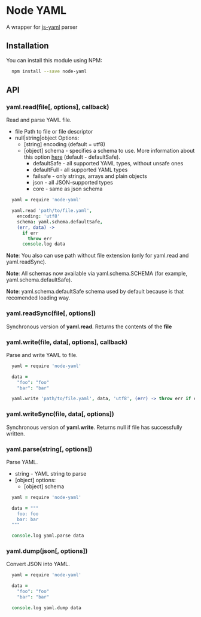 # Node YAML

A wrapper for [js-yaml](https://github.com/nodeca/js-yaml) parser

## Installation

You can install this module using NPM:

```bash
  npm install --save node-yaml
```

## API

### yaml.read(file[, options], callback)

Read and parse YAML file.

* file Path to file or file descriptor
* null|string|object Options:
  * [string] encoding (default = utf8)
  * [object] schema - specifies a schema to use. More information about this option [here](https://github.com/nodeca/js-yaml#safeload-string---options-) (default - defaultSafe).
    * defaultSafe - all supported YAML types, without unsafe ones
    * defaultFull - all supported YAML types
    * failsafe - only strings, arrays and plain objects
    * json - all JSON-supported types
    * core - same as json schema

```coffee
  yaml = require 'node-yaml'

  yaml.read 'path/to/file.yaml',
    encoding: 'utf8'
    schema: yaml.schema.defaultSafe,
    (err, data) ->
      if err
        throw err
      console.log data
```

**Note**: You also can use path without file extension (only for yaml.read and yaml.readSync).

**Note**: All schemas now available via yaml.schema.SCHEMA (for example, yaml.schema.defaultSafe).

**Note**: yaml.schema.defaultSafe schema used by default because is that recomended loading way.

### yaml.readSync(file[, options])

Synchronous version of **yaml.read**. Returns the contents of the **file**

### yaml.write(file, data[, options], callback)

Parse and write YAML to file.

```coffee
  yaml = require 'node-yaml'

  data =
    "foo": "foo"
    "bar": "bar"

  yaml.write 'path/to/file.yaml', data, 'utf8', (err) -> throw err if err
```

### yaml.writeSync(file, data[, options])

Synchronous version of **yaml.write**. Returns null if file has successfully written.

### yaml.parse(string[, options])

Parse YAML.

* string - YAML string to parse
* [object] options:
  * [object] schema

```coffee
  yaml = require 'node-yaml'

  data = """
    foo: foo
    bar: bar
  """

  console.log yaml.parse data
```

### yaml.dump(json[, options])

Convert JSON into YAML.

```coffee
  yaml = require 'node-yaml'

  data =
    "foo": "foo"
    "bar": "bar"

  console.log yaml.dump data
```